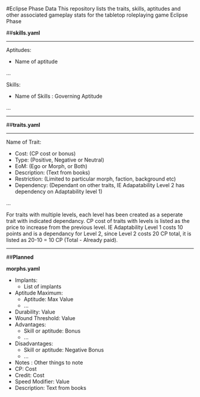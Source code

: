 #Eclipse Phase Data 
This repository lists the traits, skills, aptitudes and other associated gameplay stats for the tabletop roleplaying game Eclipse Phase

##**skills.yaml**

--------------------------------------------------------------------------

Aptitudes:
  - Name of aptitude
  
  ...
  

Skills:
  - Name of Skills : Governing Aptitude
  
  ...

--------------------------------------------------------------------------

##**traits.yaml**

--------------------------------------------------------------------------

Name of Trait:
  - Cost: (CP cost or bonus)
  - Type: (Positive, Negative or Neutral)
  - EoM: (Ego or Morph, or Both)
  - Description: (Text from books)
  - Restriction: (Limited to particular morph, faction, background etc)
  - Dependency: (Dependant on other traits, IE Adapatability Level 2 has dependency on Adaptability level 1)
  
  ...
  
For traits with multiple levels, each level has been created as a seperate trait with indicated dependancy. CP cost of traits with levels is listed as the price to increase from the previous level. IE Adaptability Level 1 costs 10 points and is a dependancy for Level 2, since Level 2 costs 20 CP total, it is listed as 20-10 = 10 CP (Total - Already paid).

--------------------------------------------------------------------------

##**Planned**

**morphs.yaml**
  - Implants:
    - List of implants
  - Aptitude Maximum:
    - Aptitude: Max Value
    - ...
  - Durability: Value
  - Wound Threshold: Value
  - Advantages:
    - Skill or aptitude: Bonus
    - ...
  - Disadvantages:
    - Skill or aptitude: Negative Bonus
    - ...
  - Notes : Other things to note
  - CP: Cost
  - Credit: Cost
  - Speed Modifier: Value
  - Description: Text from books
